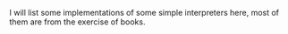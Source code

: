 I will list some implementations of some simple interpreters here, most of them are from the exercise of books.
